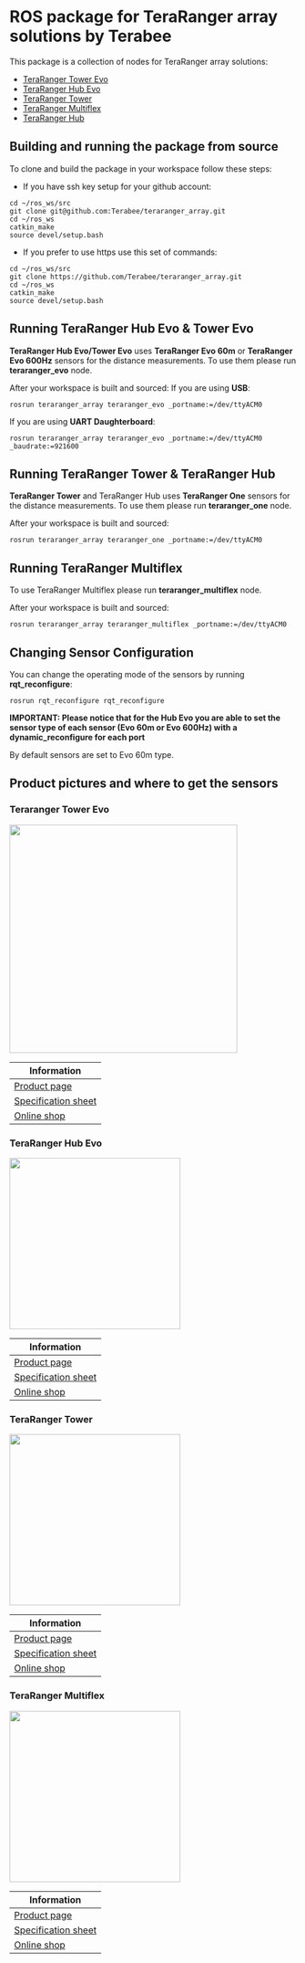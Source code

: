 # ROS package for TeraRanger array solutions by Terabee

This package is a collection of nodes for TeraRanger array solutions:
* [TeraRanger Tower Evo](https://www.terabee.com/portfolio-item/teraranger-tower-evo/) 
* [TeraRanger Hub Evo](https://www.terabee.com/portfolio-item/teraranger-hub-evo/) 
* [TeraRanger Tower](https://www.terabee.com/portfolio-item/teraranger-tower/)
* [TeraRanger Multiflex](https://www.terabee.com/portfolio-item/teraranger-multiflex/)
* [TeraRanger Hub](https://www.terabee.com/portfolio-item/teraranger-hub/)

## Building and running the package from source

To clone and build the package in your workspace follow these steps:

* If you have ssh key setup for your github account:

```
cd ~/ros_ws/src
git clone git@github.com:Terabee/teraranger_array.git
cd ~/ros_ws
catkin_make
source devel/setup.bash
```

* If you prefer to use https use this set of commands:

```
cd ~/ros_ws/src
git clone https://github.com/Terabee/teraranger_array.git
cd ~/ros_ws
catkin_make
source devel/setup.bash
```

## Running TeraRanger Hub Evo & Tower Evo

**TeraRanger Hub Evo/Tower Evo** uses **TeraRanger Evo 60m** or **TeraRanger Evo 600Hz** sensors for the distance measurements. To use them please run **teraranger_evo** node.

After your workspace is built and sourced:
If you are using **USB**:
```
rosrun teraranger_array teraranger_evo _portname:=/dev/ttyACM0
```
If you are using **UART Daughterboard**:
```
rosrun teraranger_array teraranger_evo _portname:=/dev/ttyACM0 _baudrate:=921600
```

## Running TeraRanger Tower & TeraRanger Hub

**TeraRanger Tower** and TeraRanger Hub uses **TeraRanger One** sensors for the distance measurements. To use them please run **teraranger_one** node.

After your workspace is built and sourced:
```
rosrun teraranger_array teraranger_one _portname:=/dev/ttyACM0
```

## Running TeraRanger Multiflex

To use TeraRanger Multiflex please run **teraranger_multiflex** node.

After your workspace is built and sourced:
```
rosrun teraranger_array teraranger_multiflex _portname:=/dev/ttyACM0
```

## Changing Sensor Configuration

You can change the operating mode of the sensors by running **rqt_reconfigure**:

```
rosrun rqt_reconfigure rqt_reconfigure
```

**IMPORTANT: Please notice that for the Hub Evo you are able to set the sensor type of each sensor (Evo 60m or Evo 600Hz) with a dynamic_reconfigure for each port**

By default sensors are set to Evo 60m type.

## Product pictures and where to get the sensors

### Teraranger Tower Evo

<img src="https://www.terabee.com/wp-content/uploads/2018/06/DSC0872-Editar.jpg" width="400"/>

| Information |
| -------------- |
|[Product page](https://www.terabee.com/portfolio-item/teraranger-tower-evo/)|
|[Specification sheet](https://www.terabee.com/wp-content/uploads/2018/07/TeraRanger-Tower-Evo-Specification-sheet-.pdf)|
|[Online shop](http://www.teraranger.com/product/teraranger-tower-evo/)|

### TeraRanger Hub Evo  

<img src="https://www.terabee.com/wp-content/uploads/2017/12/TeraRanger-Hub-Evo.jpg" width="300"/>

| Information |
| -------------- |
|[Product page](https://www.terabee.com/portfolio-item/teraranger-hub-evo/)|
|[Specification sheet](https://www.terabee.com/wp-content/uploads/2018/02/TeraRanger-Hub-Evo-Specification-sheet.pdf)|
|[Online shop](http://www.teraranger.com/product/teraranger-hub-evo/)|


### TeraRanger Tower

<img src="http://www.teraranger.com/wp-content/uploads/2016/03/Teraranger_tower_typeB-1.png" width="300"/>

| Information |
| -------------- |
|[Product page](https://www.terabee.com/portfolio-item/teraranger-tower/)|
|[Specification sheet](https://www.terabee.com/portfolio-item/teraranger-tower/#tower-specifications)|
|[Online shop](http://www.teraranger.com/product/teraranger-tower/) |


### TeraRanger Multiflex

<img src="https://www.terabee.com/wp-content/uploads/2017/08/DSC0311-Editar-3.jpg" width="300"/>

| Information |
| -------------- |
|[Product page](https://www.terabee.com/portfolio-item/teraranger-multiflex/)|
|[Specification sheet](https://www.terabee.com/portfolio-item/teraranger-multiflex/#teraranger-specifications)|
|[Online shop](http://www.teraranger.com/product/teraranger-multiflex/) |
